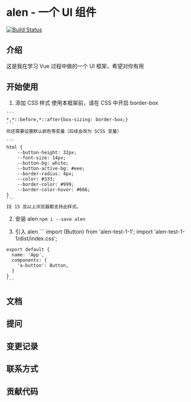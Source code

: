 # alen - 一个 UI 组件

[![Build Status](https://www.travis-ci.org/qinggge/alen.svg?branch=master)](https://www.travis-ci.org/qinggge/alen)

## 介绍

这是我在学习 Vue 过程中做的一个 UI 框架，希望对你有用

## 开始使用
  1. 添加 CSS 样式
    使用本框架前，请在 CSS 中开启 border-box

    ```
    *,*::before,*::after{box-sizing: border-box;}
    ```
    你还需要设置默认颜色等变量（后续会改为 SCSS 变量）

    ```
    html {
        --button-height: 32px;
        --font-size: 14px;
        --button-bg: white;
        --button-active-bg: #eee;
        --border-radius: 4px;
        --color: #333;
        --border-color: #999;
        --border-color-hover: #666;
    }
    ```
    IE 15 及以上浏览器都支持此样式。

  2. 安装 alen
    ```
    npm i --save alen
    ```

  3. 引入 alen
    ```
    import {Button} from 'alen-test-1-1';
    import 'alen-test-1-1/dist/index.css';

    export default {
      name: 'App',
      components: {
        'a-button': Button,
      }
    }
    ```

## 文档

## 提问

## 变更记录

## 联系方式

## 贡献代码